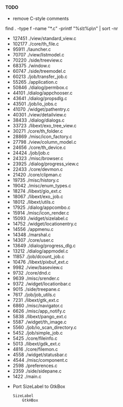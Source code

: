 

#### TODO

* remove C-style comments

find . -type f -name "*.c" -printf "%s\t%p\n" | sort -nr

+   127451	./view/standard_view.c
+   102177	./core/th_file.c
+   95911	./launcher.c
+   70707	./view/listmodel.c
+   70220	./side/treeview.c
+   68375	./window.c
+   60747	./side/treemodel.c
+   60213	./job/transfer_job.c
+   55265	./application.c
+   50846	./dialog/permbox.c
+   44101	./dialog/appchooser.c
+   43641	./dialog/propsdlg.c
+   43501	./job/io_jobs.c
+   41070	./widget/pathentry.c
+   40301	./view/detailview.c
+   38433	./dialog/dialogs.c
+   33723	./libext/exo_tree_view.c
+   30271	./core/th_folder.c
+   28869	./misc/icon_factory.c
+   27798	./view/column_model.c
+   24656	./core/th_device.c
+   24424	./job/job.c
+   24323	./misc/browser.c
+   23925	./dialog/progress_view.c
+   22433	./core/devmon.c
+   21420	./core/clipman.c
+   19735	./misc/history.c
+   19042	./misc/enum_types.c
+   18274	./libext/gio_ext.c
+   18067	./libext/exo_job.c
+   18012	./libext/utils.c
+   17925	./dialog/appcombo.c
+   15914	./misc/icon_render.c
+   15093	./widget/sizelabel.c
+   14752	./widget/locationentry.c
+   14556	./appmenu.c
+   14348	./marshal.c
+   14307	./core/user.c
+   13649	./dialog/progress_dlg.c
+   13212	./dialog/appmodel.c
+   11857	./job/dcount_job.c
+   10476	./libext/pixbuf_ext.c
+   9982	./view/baseview.c
+   9732	./core/dnd.c
+   9639	./misc/srender.c
+   9372	./widget/locationbar.c
+   9015	./side/treepane.c
+   7617	./job/job_utils.c
+   7231	./libext/gtk_ext.c
+   6860	./misc/navigator.c
+   6626	./misc/app_notify.c
+   5838	./libext/pango_ext.c
+   5587	./widget/th_image.c
+   5560	./job/io_scan_directory.c
+   5452	./job/simple_job.c
+   5425	./core/fileinfo.c
+   5013	./libext/gdk_ext.c
+   4816	./core/filemon.c
+   4558	./widget/statusbar.c
+   4544	./misc/component.c
+   2598	./preferences.c
+   2359	./side/sidepane.c
+   1422	./main.c

* Port SizeLabel to GtkBox
    
    ```
    SizeLabel
        GtkHBox
    ```


